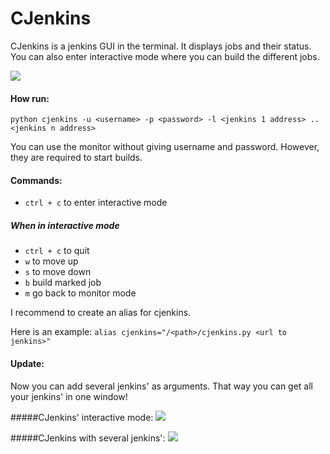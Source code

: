 CJenkins
=======
CJenkins is a jenkins GUI in the terminal. It displays jobs and their status. You can also enter interactive mode where you can build the different jobs.

![](https://raw.github.com/mariushe/cjenkins/master/cjenkins.png)

#### How run:
`python cjenkins -u <username> -p <password> -l <jenkins 1 address> .. <jenkins n address>`

You can use the monitor without giving username and password. However, they are required to start builds.

#### Commands:
* `ctrl + c` to enter interactive mode

##### When in interactive mode
* `ctrl + c` to quit
* `w` to move up
* `s` to move down
* `b` build marked job
* `m` go back to monitor mode

I recommend to create an alias for cjenkins.

Here is an example:
`alias cjenkins="/<path>/cjenkins.py <url to jenkins>"`

#### Update:
Now you can add several jenkins' as arguments. That way you can get all your jenkins' in one window!

#####CJenkins' interactive mode:
![](https://raw.github.com/mariushe/cjenkins/master/interactivemode.png)

#####CJenkins with several jenkins':
![](https://raw.github.com/mariushe/cjenkins/master/cjenkinsWithSeveralJenkins.png)
